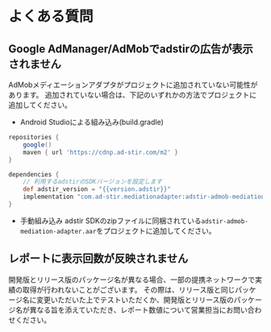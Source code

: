 # よくある質問

## Google AdManager/AdMobでadstirの広告が表示されません

AdMobメディエーションアダプタがプロジェクトに追加されていない可能性があります。
追加されていない場合は、下記のいずれかの方法でプロジェクトに追加してください。

- Android Studioによる組み込み(build.gradle)
```groovy hl_lines="6 10"
repositories {
    google()
    maven { url 'https://cdnp.ad-stir.com/m2' }
}

dependencies {
    // 利用するadstirのSDKバージョンを設定します
    def adstir_version = "{{version.adstir}}"
    implementation "com.ad-stir.mediationadapter:adstir-admob-mediation-adapter:${adstir_version}"
}
```

- 手動組み込み
adstir SDKのzipファイルに同梱されている`adstir-admob-mediation-adapter.aar`をプロジェクトに追加してください。

## レポートに表示回数が反映されません

開発版とリリース版のパッケージ名が異なる場合、一部の提携ネットワークで実績の取得が行われないことがございます。
その際は、リリース版と同じパッケージ名に変更いただいた上でテストいただくか、開発版とリリース版のパッケージ名が異なる旨を添えていただき、レポート数値について営業担当にお問い合わせください。
